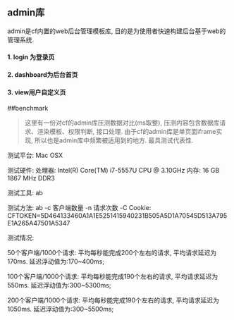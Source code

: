 ## admin库

  admin是cf内置的web后台管理模板库, 目的是为使用者快速构建后台基于web的管理系统.

#### 1. login 为登录页

#### 2. dashboard为后台首页

#### 3. view用户自定义页


##benchmark

> 这里有一份对cf的admin库压测数据对比(ms取整), 压测内容包含数据库请求、渲染模板、权限判断, 接口处理.
  由于cf的admin库是单页面iframe实现, 所以也是admin库中频繁被适用到的地方. 最具测试代表性.

测试平台:
  Mac OSX

测试硬件:
  处理器: Intel(R) Core(TM) i7-5557U CPU @ 3.10GHz
  内存:   16 GB 1867 MHz DDR3

测试工具:
  ab

测试方法:
  ab -c 客户端数量 -n 请求次数 -C Cookie: CFTOKEN=5D464133460A1A1E5251415940231B505A5D1A70545D513A795E1A265A47501A5347

测试情况:

50个客户端/1000个请求: 平均每秒能完成200个左右的请求, 平均请求延迟为170ms. 延迟浮动值为:170~400ms;

100个客户端/1000个请求: 平均每秒能完成190个左右的请求, 平均请求延迟为550ms. 延迟浮动值为:300~5300ms;

200个客户端/1000个请求: 平均每秒能完成190个左右的请求, 平均请求延迟为1050ms. 延迟浮动值为:300~5500ms;

```
